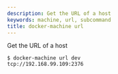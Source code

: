 ```yaml
---
description: Get the URL of a host
keywords: machine, url, subcommand
title: docker-machine url
---
```


Get the URL of a host

```none
$ docker-machine url dev
tcp://192.168.99.109:2376
```
